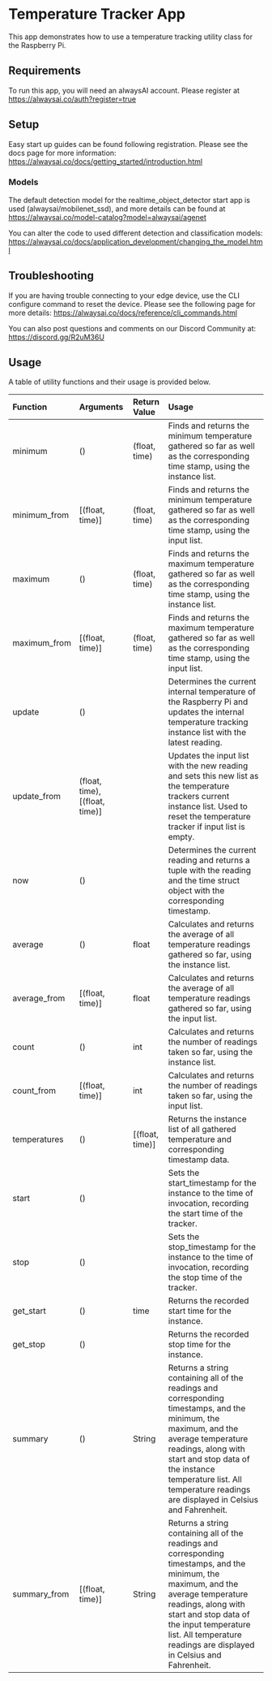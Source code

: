 # Temperature Tracker App
This app demonstrates how to use a temperature tracking utility class for the Raspberry Pi. 

## Requirements
To run this app, you will need an alwaysAI account. Please register at https://alwaysai.co/auth?register=true

## Setup
Easy start up guides can be found following registration. Please see the docs page for more information: https://alwaysai.co/docs/getting_started/introduction.html

### Models
The default detection model for the realtime_object_detector start app is used (alwaysai/mobilenet_ssd), and more details can be found at https://alwaysai.co/model-catalog?model=alwaysai/agenet


You can alter the code to used different detection and classification models: https://alwaysai.co/docs/application_development/changing_the_model.html


## Troubleshooting
If you are having trouble connecting to your edge device, use the CLI configure command to reset the device. Please see the following page for more details: https://alwaysai.co/docs/reference/cli_commands.html

You can also post questions and comments on our Discord Community at: https://discord.gg/R2uM36U


## Usage
A table of utility functions and their usage is provided below. 

| Function | Arguments | Return Value | Usage |
| :---     | :---      | :---         |	:---  |
| minimum | () | (float, time) | Finds and returns the minimum temperature gathered so far as well as the corresponding time stamp, using the instance list. |
| minimum_from | [(float, time)] | (float, time) | Finds and returns the minimum temperature gathered so far as well as the corresponding time stamp, using the input list. |
| maximum | () | (float, time) | Finds and returns the maximum temperature gathered so far as well as the corresponding time stamp, using the instance list. |
| maximum_from | [(float, time)] | (float, time) | Finds and returns the maximum temperature gathered so far as well as the corresponding time stamp, using the input list. |
| update | () |  | Determines the current internal temperature of the Raspberry Pi and updates the internal temperature tracking instance list with the latest reading. | 
| update_from | (float, time), [(float, time)] |  | Updates the input list with the new reading and sets this new list as the temperature trackers current instance list. Used to reset the temperature tracker if input list is empty. |
| now | () |   | Determines the current reading and returns a tuple with the reading and the time struct object with the corresponding timestamp. |
| average | () | float | Calculates and returns the average of all temperature readings gathered so far, using the instance list. | 
| average_from | [(float, time)] | float | Calculates and returns the average of all temperature readings gathered so far, using the input list. | 
| count | () | int | Calculates and returns the number of readings taken so far, using the instance list. |
| count_from | [(float, time)] | int | Calculates and returns the number of readings taken so far, using the input list. |
| temperatures | () | [(float, time)] | Returns the instance list of all gathered temperature and corresponding timestamp data. |
| start | () |  | Sets the start_timestamp for the instance to the time of invocation, recording the start time of the tracker. |
| stop | () |  | Sets the stop_timestamp for the instance to the time of invocation, recording the stop time of the tracker. |
| get_start | () | time | Returns the recorded start time for the instance. |
| get_stop | () |  | Returns the recorded stop time for the instance. |
| summary | () | String | Returns a string containing all of the readings and corresponding timestamps, and the minimum, the maximum, and the average temperature readings, along with start and stop data of the instance temperature list. All temperature readings are displayed in Celsius and Fahrenheit. |
| summary_from | [(float, time)] | String | Returns a string containing all of the readings and corresponding timestamps, and the minimum, the maximum, and the average temperature readings, along with start and stop data of the input temperature list. All temperature readings are displayed in Celsius and Fahrenheit. |